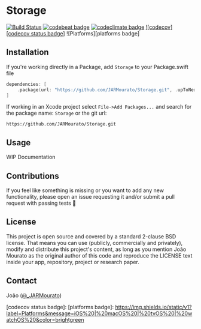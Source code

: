 # Storage

[![Build Status][build status badge]][build status]
[![codebeat badge][codebeat status badge]][codebeat status]
[![codeclimate badge][codeclimate status badge]][codeclimate status]
[![codecov][codecov status badge]][codecov status]
![Platforms][platforms badge]

<!--## Why would I use this?-->
<!---->
<!--WIP-->

## Installation

If you're working directly in a Package, add `Storage` to your Package.swift file

```swift
dependencies: [
    .package(url: "https://github.com/JARMourato/Storage.git", .upToNextMajor(from: "1.0.0")),
]
```

If working in an Xcode project select `File->Add Packages...` and search for the package name: `Storage` or the git url:

`https://github.com/JARMourato/Storage.git`

## Usage

WIP Documentation

## Contributions

If you feel like something is missing or you want to add any new functionality, please open an issue requesting it and/or submit a pull request with passing tests 🙌

## License

This project is open source and covered by a standard 2-clause BSD license. That means you can use (publicly, commercially and privately), modify and distribute this project's content, as long as you mention João Mourato as the original author of this code and reproduce the LICENSE text inside your app, repository, project or research paper.

## Contact

João ([@_JARMourato](https://twitter.com/_JARMourato))

[build status]: https://github.com/JARMourato/Storage/actions?query=workflow%3ACI
[build status badge]: https://github.com/JARMourato/Storage/workflows/CI/badge.svg
[codebeat status]: https://codebeat.co/projects/github-com-jarmourato-storage-main
[codebeat status badge]: https://codebeat.co/badges/ad4bc157-885d-4c7a-897b-f381115de50f
[codeclimate status]: https://codeclimate.com/github/JARMourato/Storage/maintainability
[codeclimate status badge]: https://api.codeclimate.com/v1/badges/6a699c2287cf4e3b0cb8/test_coverage
[codecov status]: https://codecov.io/gh/JARMourato/Storage
[codecov status badge]: 
[platforms badge]: https://img.shields.io/static/v1?label=Platforms&message=iOS%20|%20macOS%20|%20tvOS%20|%20watchOS%20&color=brightgreen
